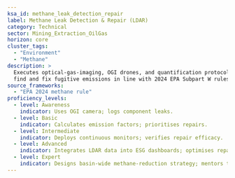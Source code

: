 ```yaml
---
ksa_id: methane_leak_detection_repair
label: Methane Leak Detection & Repair (LDAR)
category: Technical
sector: Mining_Extraction_OilGas
horizon: core
cluster_tags:
  - "Environment"
  - "Methane"
description: >
  Executes optical-gas-imaging, OGI drones, and quantification protocols to
  find and fix fugitive emissions in line with 2024 EPA Subpart W rules.
source_frameworks:
  - "EPA 2024 methane rule"
proficiency_levels:
  - level: Awareness
    indicator: Uses OGI camera; logs component leaks.
  - level: Basic
    indicator: Calculates emission factors; prioritises repairs.
  - level: Intermediate
    indicator: Deploys continuous monitors; verifies repair efficacy.
  - level: Advanced
    indicator: Integrates LDAR data into ESG dashboards; optimises repair crew routes.
  - level: Expert
    indicator: Designs basin-wide methane-reduction strategy; mentors teams; engages regulators & investors.
---
```


